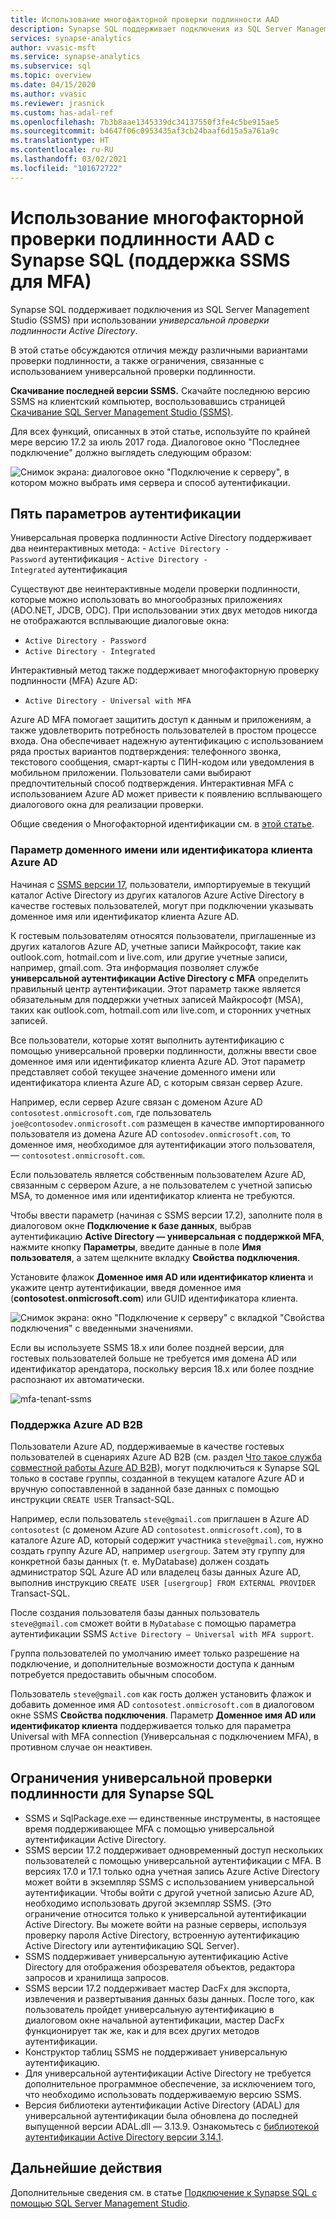 ```yaml
---
title: Использование многофакторной проверки подлинности AAD
description: Synapse SQL поддерживает подключения из SQL Server Management Studio (SSMS) при использовании универсальной проверки подлинности Active Directory.
services: synapse-analytics
author: vvasic-msft
ms.service: synapse-analytics
ms.subservice: sql
ms.topic: overview
ms.date: 04/15/2020
ms.author: vvasic
ms.reviewer: jrasnick
ms.custom: has-adal-ref
ms.openlocfilehash: 7b3b8aae1345339dc34137550f3fe4c5be915ae5
ms.sourcegitcommit: b4647f06c0953435af3cb24baaf6d15a5a761a9c
ms.translationtype: HT
ms.contentlocale: ru-RU
ms.lasthandoff: 03/02/2021
ms.locfileid: "101672722"
---
```

# <a name="use-multi-factor-aad-authentication-with-synapse-sql-ssms-support-for-mfa"></a>Использование многофакторной проверки подлинности AAD с Synapse SQL (поддержка SSMS для MFA)

Synapse SQL поддерживает подключения из SQL Server Management Studio (SSMS) при использовании *универсальной проверки подлинности Active Directory*. 

В этой статье обсуждаются отличия между различными вариантами проверки подлинности, а также ограничения, связанные с использованием универсальной проверки подлинности. 

**Скачивание последней версии SSMS.** Скачайте последнюю версию SSMS на клиентский компьютер, воспользовавшись страницей [Скачивание SQL Server Management Studio (SSMS)](/sql/ssms/download-sql-server-management-studio-ssms?view=azure-sqldw-latest&preserve-view=true).

Для всех функций, описанных в этой статье, используйте по крайней мере версию 17.2 за июль 2017 года.  Диалоговое окно "Последнее подключение" должно выглядеть следующим образом:

![Снимок экрана: диалоговое окно "Подключение к серверу", в котором можно выбрать имя сервера и способ аутентификации.](./media/mfa-authentication/1mfa-universal-connect.png "Заполнит поле имени пользователя.")  

## <a name="the-five-authentication-options"></a>Пять параметров аутентификации  

Универсальная проверка подлинности Active Directory поддерживает два неинтерактивных метода:
    - `Active Directory - Password` аутентификация
    - `Active Directory - Integrated` аутентификация

Существуют две неинтерактивные модели проверки подлинности, которые можно использовать во многообразных приложениях (ADO.NET, JDCB, ODC). При использовании этих двух методов никогда не отображаются всплывающие диалоговые окна:

- `Active Directory - Password`
- `Active Directory - Integrated`

Интерактивный метод также поддерживает многофакторную проверку подлинности (MFA) Azure AD:

- `Active Directory - Universal with MFA`

Azure AD MFA помогает защитить доступ к данным и приложениям, а также удовлетворить потребность пользователей в простом процессе входа. Она обеспечивает надежную аутентификацию с использованием ряда простых вариантов подтверждения: телефонного звонка, текстового сообщения, смарт-карты с ПИН-кодом или уведомления в мобильном приложении. Пользователи сами выбирают предпочтительный способ подтверждения. Интерактивная MFA с использованием Azure AD может привести к появлению всплывающего диалогового окна для реализации проверки.

Общие сведения о Многофакторной идентификации см. в [этой статье](../../active-directory/authentication//concept-mfa-howitworks.md).

### <a name="azure-ad-domain-name-or-tenant-id-parameter"></a>Параметр доменного имени или идентификатора клиента Azure AD

Начиная с [SSMS версии 17](/sql/ssms/download-sql-server-management-studio-ssms?view=azure-sqldw-latest&preserve-view=true), пользователи, импортируемые в текущий каталог Active Directory из других каталогов Azure Active Directory в качестве гостевых пользователей, могут при подключении указывать доменное имя или идентификатор клиента Azure AD. 

К гостевым пользователям относятся пользователи, приглашенные из других каталогов Azure AD, учетные записи Майкрософт, такие как outlook.com, hotmail.com и live.com, или другие учетные записи, например, gmail.com. Эта информация позволяет службе **универсальной аутентификации Active Directory с MFA** определить правильный центр аутентификации. Этот параметр также является обязательным для поддержки учетных записей Майкрософт (MSA), таких как outlook.com, hotmail.com или live.com, и сторонних учетных записей. 

Все пользователи, которые хотят выполнить аутентификацию с помощью универсальной проверки подлинности, должны ввести свое доменное имя или идентификатор клиента Azure AD. Этот параметр представляет собой текущее значение доменного имени или идентификатора клиента Azure AD, с которым связан сервер Azure. 

Например, если сервер Azure связан с доменом Azure AD `contosotest.onmicrosoft.com`, где пользователь `joe@contosodev.onmicrosoft.com` размещен в качестве импортированного пользователя из домена Azure AD `contosodev.onmicrosoft.com`, то доменное имя, необходимое для аутентификации этого пользователя, — `contosotest.onmicrosoft.com`. 

Если пользователь является собственным пользователем Azure AD, связанным с сервером Azure, а не пользователем с учетной записью MSA, то доменное имя или идентификатор клиента не требуются. 

Чтобы ввести параметр (начиная с SSMS версии 17.2), заполните поля в диалоговом окне **Подключение к базе данных**, выбрав аутентификацию **Active Directory — универсальная с поддержкой MFA**, нажмите кнопку **Параметры**, введите данные в поле **Имя пользователя**, а затем щелкните вкладку **Свойства подключения**. 

Установите флажок **Доменное имя AD или идентификатор клиента** и укажите центр аутентификации, введя доменное имя (**contosotest.onmicrosoft.com**) или GUID идентификатора клиента.  

   ![Снимок экрана: окно "Подключение к серверу" с вкладкой "Свойства подключения" с введенными значениями.](./media/mfa-authentication/mfa-tenant-ssms.png)

Если вы используете SSMS 18.x или более поздней версии, для гостевых пользователей больше не требуется имя домена AD или идентификатор арендатора, поскольку версия 18.x или более поздние распознают их автоматически.

   ![mfa-tenant-ssms](./media/mfa-authentication/mfa-no-tenant-ssms.png)

### <a name="azure-ad-business-to-business-support"></a>Поддержка Azure AD B2B   
Пользователи Azure AD, поддерживаемые в качестве гостевых пользователей в сценариях Azure AD B2B (см. раздел [Что такое служба совместной работы Azure AD B2B](../../active-directory/external-identities/what-is-b2b.md?bc=%2fazure%2fsynapse-analytics%2fbreadcrumb%2ftoc.json&toc=%2fazure%2fsynapse-analytics%2ftoc.json)), могут подключиться к Synapse SQL только в составе группы, созданной в текущем каталоге Azure AD и вручную сопоставленной в заданной базе данных с помощью инструкции `CREATE USER` Transact-SQL. 

Например, если пользователь `steve@gmail.com` приглашен в Azure AD `contosotest` (с доменом Azure AD `contosotest.onmicrosoft.com`), то в каталоге Azure AD, который содержит участника `steve@gmail.com`, нужно создать группу Azure AD, например `usergroup`. Затем эту группу для конкретной базы данных (т. е. MyDatabase) должен создать администратор SQL Azure AD или владелец базы данных Azure AD, выполнив инструкцию `CREATE USER [usergroup] FROM EXTERNAL PROVIDER` Transact-SQL. 

После создания пользователя базы данных пользователь `steve@gmail.com` сможет войти в `MyDatabase` с помощью параметра аутентификации SSMS `Active Directory – Universal with MFA support`. 

Группа пользователей по умолчанию имеет только разрешение на подключение, и дополнительные возможности доступа к данным потребуется предоставить обычным способом. 

Пользователь `steve@gmail.com` как гость должен установить флажок и добавить доменное имя AD `contosotest.onmicrosoft.com` в диалоговом окне SSMS **Свойства подключения**. Параметр **Доменное имя AD или идентификатор клиента** поддерживается только для параметра Universal with MFA connection (Универсальная с подключением MFA), в противном случае он неактивен.

## <a name="universal-authentication-limitations-for-synapse-sql"></a>Ограничения универсальной проверки подлинности для Synapse SQL

- SSMS и SqlPackage.exe — единственные инструменты, в настоящее время поддерживающее MFA с помощью универсальной аутентификации Active Directory.
- SSMS версии 17.2 поддерживает одновременный доступ нескольких пользователей с помощью универсальной аутентификации с MFA. В версиях 17.0 и 17.1 только одна учетная запись Azure Active Directory может войти в экземпляр SSMS с использованием универсальной аутентификации. Чтобы войти с другой учетной записью Azure AD, необходимо использовать другой экземпляр SSMS. (Это ограничение относится только к универсальной аутентификации Active Directory. Вы можете войти на разные серверы, используя проверку пароля Active Directory, встроенную аутентификацию Active Directory или аутентификацию SQL Server).
- SSMS поддерживает универсальную аутентификацию Active Directory для отображения обозревателя объектов, редактора запросов и хранилища запросов.
- SSMS версии 17.2 поддерживает мастер DacFx для экспорта, извлечения и развертывания данных базы данных. После того, как пользователь пройдет универсальную аутентификацию в диалоговом окне начальной аутентификации, мастер DacFx функционирует так же, как и для всех других методов аутентификации.
- Конструктор таблиц SSMS не поддерживает универсальную аутентификацию.
- Для универсальной аутентификации Active Directory не требуется дополнительное программное обеспечение, за исключением того, что необходимо использовать поддерживаемую версию SSMS.  
- Версия библиотеки аутентификации Active Directory (ADAL) для универсальной аутентификации была обновлена до последней выпущенной версии ADAL.dll — 3.13.9. Ознакомьтесь с [библиотекой аутентификации Active Directory версии 3.14.1](https://www.nuget.org/packages/Microsoft.IdentityModel.Clients.ActiveDirectory/).  

## <a name="next-steps"></a>Дальнейшие действия
Дополнительные сведения см. в статье [Подключение к Synapse SQL с помощью SQL Server Management Studio](get-started-ssms.md).